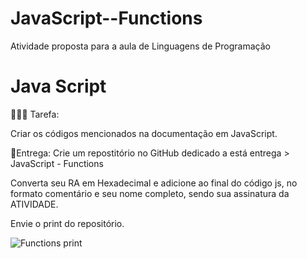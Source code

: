 # JavaScript--Functions
Atividade proposta para a aula de Linguagens de Programação

# Java Script
🎯👨‍💻 Tarefa:

Criar os códigos mencionados na documentação em JavaScript.

🎯Entrega: Crie um repostitório no GitHub dedicado a está entrega > JavaScript - Functions

Converta seu RA em Hexadecimal e adicione ao final do código js, no formato comentário e seu nome completo, sendo sua assinatura da ATIVIDADE.

Envie o print do repositório.



![Functions print](https://github.com/user-attachments/assets/1393d7de-a9b5-49a5-8b4b-e19a8638a1e3)
